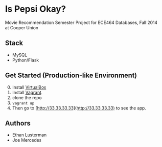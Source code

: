 Is Pepsi Okay?
=============

Movie Recommendation Semester Project for ECE464 Databases, Fall 2014 at Cooper Union

## Stack

- MySQL
- Python/Flask

## Get Started (Production-like Environment)

0. Install [VirtualBox](https://www.virtualbox.org/wiki/Downloads)
1. Install [Vagrant](https://www.vagrantup.com/downloads).
2. clone the repo
3. ```vagrant up```
4. Then go to [http://33.33.33.33](http://33.33.33.33) to see the app.

## Authors

- Ethan Lusterman
- Joe Mercedes
